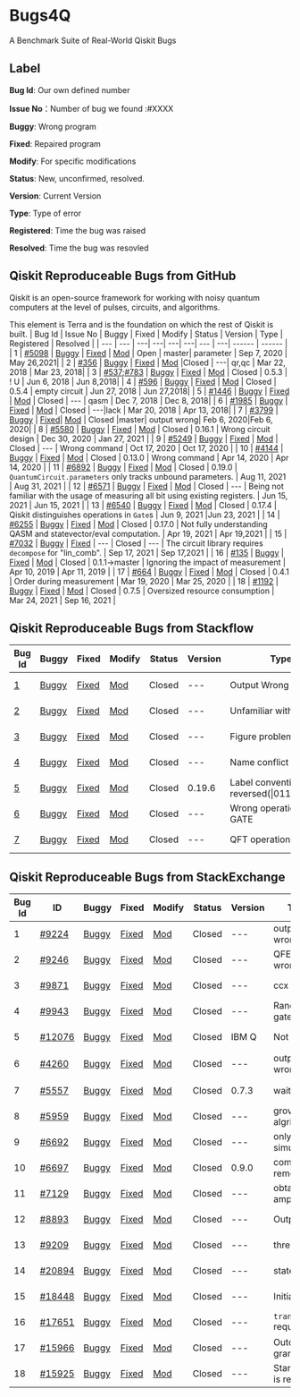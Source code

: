 # Bugs4Q
A Benchmark Suite of Real-World Qiskit Bugs
## Label
**Bug Id**: Our own defined number  

**Issue No**：Number of bug we found :#XXXX  

**Buggy**: Wrong program

**Fixed**: Repaired program

**Modify**: For specific modifications

**Status**: New, unconfirmed, resolved.   

**Version**: Current Version

**Type**: Type of error

**Registered**: Time the bug was raised  

**Resolved**: Time the bug was resovled 

## Qiskit Reproduceable Bugs from GitHub
Qiskit is an open-source framework for working with noisy quantum computers at the level of pulses, circuits, and algorithms.

This element is Terra and is the foundation on which the rest of Qiskit is built.
| Bug Id | Issue No | Buggy | Fixed | Modify | Status | Version | Type | Registered | Resolved |
| --- | --- | ---| ---| ---| ---| --- | ---| ------ | ------ |
| 1 | [#5098](https://github.com/Qiskit/qiskit-terra/issues/5098) | [Buggy](./Terra-0-4000/3/buggy.py) | [Fixed](./Terra-0-4000/3/Fixed.py) | [Mod](./Terra-0-4000/3/modify.py) | Open | master| parameter | Sep 7, 2020 | May 26,2021|
| 2 | [#356](https://github.com/Qiskit/qiskit-terra/issues/356) | [Buggy](./Terra-0-4000/6/buggy.py) | [Fixed](./Terra-0-4000/6/Fixed.py) | [Mod](./Terra-0-4000/6/modify.py) |Closed | ---| qr,qc | Mar 22, 2018 | Mar 23, 2018|
| 3 | [#537](https://github.com/Qiskit/qiskit-terra/issues/537);[#783](https://github.com/Qiskit/qiskit-terra/issues/783) | [Buggy](./Terra-0-4000/7/buggy.py) | [Fixed](./Terra-0-4000/7/Fix.py) | [Mod](./Terra-0-4000/7/modify.py) | Closed | 0.5.3 | ! U | Jun 6, 2018 | Jun 8,2018|
| 4 | [#596](https://github.com/Qiskit/qiskit-terra/issues/596) | [Buggy](./Terra-0-4000/8/buggy.py) | [Fixed](./Terra-0-4000/8/fixed.py) | [Mod](./Terra-0-4000/8/modify.py) | Closed | 0.5.4 | empty circuit | Jun 27, 2018 | Jun 27,2018|
| 5 | [#1446](https://github.com/Qiskit/qiskit-terra/issues/1446) | [Buggy](./Terra-0-4000/11/buggy.py) | [Fixed](./Terra-0-4000/11/fix.py) | [Mod](./Terra-0-4000/11/modify.py) | Closed | --- | qasm | Dec 7, 2018 | Dec 8, 2018|
| 6 | [#1985](https://github.com/Qiskit/qiskit-terra/issues/1985) | [Buggy](./Terra-0-4000/13/buggy.py) | [Fixed](./Terra-0-4000/13/fix.py) | [Mod](./Terra-0-4000/13/modify.py) | Closed | ---|lack   | Mar 20, 2018 | Apr 13, 2018|
| 7 | [#3799](https://github.com/Qiskit/qiskit-terra/issues/3799) | [Buggy](./Terra-0-4000/22/buggy.py) | [Fixed](./Terra-0-4000/22/fix.py)| [Mod](./Terra-0-4000/22/mod.py) | Closed |master| output wrong| Feb 6, 2020|Feb 6, 2020|
| 8 | [#5580](https://github.com/Qiskit/qiskit-terra/issues/5580) | [Buggy](./Terra-4001-6000/Bug_5/buggy.py) |  [Fixed](./Terra-4001-6000/Bug_5/fixed.py)  | [Mod](./Terra-4001-6000/Bug_5/modify.py) | Closed | 0.16.1 | Wrong circuit design | Dec 30, 2020 | Jan 27, 2021 |
| 9 | [#5249](https://github.com/Qiskit/qiskit-terra/issues/5249) | [Buggy](./Terra-4001-6000/Bug_8/buggy.py) |  [Fixed](./Terra-4001-6000/Bug_8/fixed.py)  | [Mod](./Terra-4001-6000/Bug_8/modify.py) | Closed | --- | Wrong command | Oct 17, 2020 | Oct 17, 2020 |
| 10 | [#4144](https://github.com/Qiskit/qiskit-terra/issues/4144) | [Buggy](./Terra-4001-6000/Bug_11/buggy.py) |  [Fixed](./Terra-4001-6000/Bug_11/fixed.py)  | [Mod](./Terra-4001-6000/Bug_11/modify.py) | Closed | 0.13.0 | Wrong command | Apr 14, 2020 | Apr 14, 2020 |
| 11 | [#6892](https://github.com/Qiskit/qiskit-terra/issues/6892) | [Buggy](./Terra-6000-7100/6892_Bug/bug_version.py) | [Fixed](./Terra-6000-7100/6892_Fixed/fixed_version.py) | [Mod](./Terra-6000-7100/6892_Mod/modify.py) | Closed | 0.19.0 | `QuantumCircuit.parameters` only tracks unbound parameters. | Aug 11, 2021 | Aug 31, 2021 |
| 12 | [#6571](https://github.com/Qiskit/qiskit-terra/issues/6571) | [Buggy](./Terra-6000-7100/6571_Bug/bug_version.py) | [Fixed](./Terra-6000-7100/6571_Fixed/fixed_version.py) | [Mod](./Terra-6000-7100/6571_Mod/modify.py) | Closed | --- | Being not familiar with the usage of measuring all bit using existing registers. | Jun 15, 2021 | Jun 15, 2021 |
| 13 | [#6540](https://github.com/Qiskit/qiskit-terra/issues/6540) | [Buggy](./Terra-6000-7100/6540_Bug/bug_version.py) | [Fixed](./Terra-6000-7100/6540_Fixed/fixed_version.py) | [Mod](./Terra-6000-7100/6540_Mod/modify.py) | Closed | 0.17.4 | Qiskit distinguishes operations in `Gate`s | Jun 9, 2021 |Jun 23, 2021 |
| 14 | [#6255](https://github.com/Qiskit/qiskit-terra/issues/6255) | [Buggy](./Terra-6000-7100/6255_Bug/bug_version.py) | [Fixed](./Terra-6000-7100/6255_Fixed/fixed_version.py) | [Mod](./Terra-6000-7100/6255_Mod/modify.py) | Closed | 0.17.0 | Not fully understanding QASM and statevector/eval computation. | Apr 19, 2021     | Apr 19,2021 |
| 15 | [#7032](https://github.com/Qiskit/qiskit-terra/issues/7032) | [Buggy](./Terra-6000-7100/7032_Bug/bug_version.py) | [Fixed](./Terra-6000-7100/7032_Bug/bug_version.py) | --- | Closed | --- | The circuit library requires `decompose` for "lin_comb". | Sep 17, 2021 | Sep 17,2021 |
| 16 | [#135](https://github.com/Qiskit/qiskit-aer/issues/135) | [Buggy](./Aer/bug_1/buggy.py) | [Fixed](./Aer/bug_1/fixed.py) | [Mod](./Aer/bug_1/modify.py) | Closed | 0.1.1→master | Ignoring the impact of measurement | Apr 10, 2019 | Apr 11, 2019 |
| 17 | [#664](https://github.com/Qiskit/qiskit-aer/issues/664) | [Buggy](./Aer/bug_7/buggy.py) | [Fixed](./Aer/bug_7/fixed.py) | [Mod](./Aer/bug_7/modify.py) | Closed | 0.4.1 | Order during measurement | Mar 19, 2020 | Mar 25, 2020 |
| 18 | [#1192](https://github.com/Qiskit/qiskit-aer/issues/1192) | [Buggy](./Aer/bug_10/buggy.py) | [Fixed](./Aer/bug_10/fixed.py) | [Mod](./Aer/bug_10/modify.py) | Closed | 0.7.5 | Oversized resource consumption | Mar 24, 2021 | Sep 16, 2021 |



## Qiskit Reproduceable Bugs from Stackflow

| Bug Id | Buggy | Fixed | Modify| Status |Version|Type| Registered | Resolved |
| --- | --- | --- | --- | --- | --- | --- | -------- | -------- |
| [1](https://stackoverflow.com/questions/60918011/implement-quantum-teleportation-in-qiskit) |  [Buggy](./stackoverflow-1-5/1/buggy.py) | [Fixed](./stackoverflow-1-5/1/Fix.py) | [Mod](./stackoverflow-1-5/1/mod.py) | Closed | --- | Output Wrong | Mar 29, 2020 | Mar 31, 2020 |
| [2](https://stackoverflow.com/questions/69598995/qiskits-draw-only-shows-the-circuits-name-and-not-the-architecture) | [Buggy](./stackoverflow-1-5/Bug_2)  | [Fixed](./stackoverflow-1-5/Fixed_2)  | [Mod](./stackoverflow-1-5/Mod_2) | Closed | --- | Unfamiliar with API | Oct 16, 2021 | Oct 16, 2021 |
| [3](https://stackoverflow.com/questions/69245836/getting-figure-x-when-drawing-quantum-circuit-with-qiskit-mpl-output-mo) | [Buggy](./stackoverflow-1-5/Bug_3)  | [Fixed](./stackoverflow-1-5/Fixed_3)  | [Mod](./stackoverflow-1-5/Mod_3) | Closed | --- | Figure problem | Sep 19, 2021 | Sep 20, 2021 |
| [4](https://stackoverflow.com/questions/64707625/visualizing-circuits-in-qiskit-with-matplotlib) | [Buggy](./stackoverflow-1-5/Bug_11/bug_version.py) | [Fixed](./stackoverflow-1-5/Fixed_11/fixed_version.py) | [Mod](./stackoverflow-1-5/Mod_4) | Closed | ---  | Name conflict | Nov 6, 2020 | Sep 2, 2021 |
| [5](https://stackoverflow.com/questions/63283443/my-qiskit-codes-output-differ-from-the-lecturer-ryan-o-donnell)| [Buggy](./stackoverflow-6-10/bug_1/buggy.py) | [Fixed](./stackoverflow-6-10/bug_1/fixed.py) | [Mod](./stackoverflow-6-10/bug_1/mod.py) | Closed | 0.19.6 | Label convention is reversed(\|011>&\|110>)| Aug 6, 2020 | Aug 6, 2020 |
| [6](https://stackoverflow.com/questions/62661255/2-entangle-qubit-gives-all-states-with-25)| [Buggy](./stackoverflow-6-10/bug_2/buggy.py) | [Fixed](./stackoverflow-6-10/bug_2/fixed.py) | [Mod](./stackoverflow-6-10/bug_2/mod.py) | Closed | --- | Wrong operation with GATE | Jun 30, 2020 | Jun 30, 2020 |
| [7](https://stackoverflow.com/questions/63342432/python-quantum-fourier-transform)| [Buggy](./stackoverflow-6-10/bug_3/buggy.py) | [Fixed](./stackoverflow-6-10/bug_3/fixed.py) | [Mod](./stackoverflow-6-10/bug_3/mod.py) | Closed | --- | QFT operation* | Aug 10, 2020 | Aug 11, 2020 |

## Qiskit Reproduceable Bugs from StackExchange
| Bug Id                                                       | ID | Buggy | Fixed | Modify | Status | Version | Type                                                         | Registered   | Resolved |
| ------------------------------------------------------------ | -- | ----- | ----- | ------ | ------ | ------- | ------------------------------------------------------------ | ------------ | -----------|
| 1 | [#9224](https://quantumcomputing.stackexchange.com/questions/9224/how-to-plot-histogram-or-bloch-sphere-for-multiple-circuits) | [Buggy](./StackExchange/14/buggy.py) | [Fixed](StackExchange/14/fix.py) | [Mod](./StackExchange/14/mod.py) | Closed | --- |output wrong   | Dec 15, 2019 | Dec 16,2019|
| 2 | [#9246](https://quantumcomputing.stackexchange.com/questions/9246/quantum-phase-estimation-implementation) | [Buggy](./StackExchange/15/buggy.py) | [Fixed](StackExchange/15/fix.py) | [Mod](./StackExchange/15/mod.py) | Closed | --- |QFE output wrong  | Dec 18, 2019| Dec 18, 2019|
| 3 | [#9871](https://quantumcomputing.stackexchange.com/questions/9871/achieve-a-control-gate-with-2-hadamard-coins) | [Buggy](./StackExchange/16/buggy.py) | [Fixed](StackExchange/16/fix.py) | [Mod](./StackExchange/16/mod.py) | Closed | --- | ccx | Feb 15, 2020| Feb 16, 2020|
| 4 | [#9943](https://quantumcomputing.stackexchange.com/questions/9943/how-to-make-circuit-for-randomly-selected-gate) | [Buggy](./StackExchange/17/buggy.py) | [Fixed](StackExchange/17/fix.py) | [Mod](./StackExchange/17/fix.py) | Closed | --- | Random gates | Feb 22, 2020| Feb 22, 2020|
| 5 | [#12076](https://quantumcomputing.stackexchange.com/questions/12076/real-device-error-mitigation-with-qiskit) | [Buggy](./StackExchange/20/buggy.py) | [Fixed](StackExchange/20/fix.py) | [Mod](./StackExchange/20/mod.py) | Closed | IBM Q | Not a DAG| May 19, 2020| May 19, 2020|
|6| [#4260](https://quantumcomputing.stackexchange.com/questions/4260/how-to-create-a-condition-on-only-one-classical-bit-when-we-have-a-total-of-2-cl) | [Buggy](./StackExchange/1/buggy.py) | [Fixed](./StackExchange/1/fix.py) | [Mod](./StackExchange/1/mod.py) | Closed | --- | output wrong | Sep 20，2018 | Dec 23， 2018|
| 7| [#5557](https://quantumcomputing.stackexchange.com/questions/5557/wait-gate-throws-an-error-notimplementederror-no-decomposition-rules-defin) | [Buggy](./StackExchange/3/buggy.py) | [Fixed](StackExchange/3/fix.py) | [Mod](./StackExchange/3/mod.py) | Closed | 0.7.3 | wait() | Feb 25, 2019 | Feb 27, 2019|
| 8 | [#5959](https://quantumcomputing.stackexchange.com/questions/5959/grovers-algorithm-returns-skewed-probability-distribution) | [Buggy](./StackExchange/4/buggy.py) | [Fixed](StackExchange/4/fix.py) | [Mod](./StackExchange/4/mod.py) | Closed | --- | grover algrithm| Apr 13, 2019 | May 7, 2019|
| 9| [#6692](https://quantumcomputing.stackexchange.com/questions/6692/how-do-i-get-out-2-measurements-from-the-same-execution-on-qiskit) | [Buggy](./StackExchange/5/buggy.py) | [Fixed](StackExchange/5/fix.py) | [Mod](./StackExchange/5/mod.py)| Closed | --- | only for simulator| Jul 5, 2019 | Jul 6,2019|
| 10 | [#6697](https://quantumcomputing.stackexchange.com/questions/6697/creating-and-running-parallel-circuits-in-qiskit) | [Buggy](./StackExchange/6/buggy.py) | [Fixed](StackExchange/6/fix.py) | [Mod](./StackExchange/6/mod.py) | Closed | 0.9.0 | compiler() removerd | Jul 6, 2019 | Jul 8, 2019|
| 11 | [#7129](https://quantumcomputing.stackexchange.com/questions/7129/how-to-obtain-qubits-amplitude-in-qiskit) | [Buggy](./StackExchange/7/buggy.py) | [Fixed](StackExchange/7/fix.py) | [Mod](./StackExchange/7/mod.py)| Closed | --- |obtain amplitude  |Aug 30, 2019| Aug 30, 2019|
| 12 | [#8893](https://quantumcomputing.stackexchange.com/questions/8893/why-is-the-order-reversed-on-measurement) | [Buggy](./StackExchange/9/buggy.py) | [Fixed](StackExchange/9/fix.py) | [Mod](./StackExchange/9/mod.py) | Closed | --- | Output    | Nov 21, 2019 | Nov 21,2019|
| 13 | [#9209](https://quantumcomputing.stackexchange.com/questions/9209/how-to-use-parallel-executions-of-circuits) | [Buggy](./StackExchange/12/buggy.py) | [Fixed](StackExchange/12/fix.py) |[Mod](./StackExchange/12/mod.py) | Closed | --- |threads   | Dec 15,2019 | Dec 15, 2019|
| 14|[#20894](https://quantumcomputing.stackexchange.com/questions/20894/saving-statevector-on-more-than-one-location-in-a-quantum-circuit-in-qiskit) | [Buggy](./StackExchange-page-1-25/Bug_5)  | [Fixed](./StackExchange-page-1-25/Fixed_5)| [Mod](./StackExchange-page-1-25/mod5)|Closed|---| statevector | Aug 20, 2021 | Sep 1, 2021 |
| 15|[#18448](https://quantumcomputing.stackexchange.com/questions/18448/how-to-perform-a-plot-histogram-for-a-circuit)| [Buggy](./StackExchange-page-1-25/Bug_9)  | [Fixed](./StackExchange-page-1-25/Fixed_9)|[Mod](./StackExchange-page-1-25/mod9.py) |Closed|---| Initialization  | Jul 16, 2021| Jul 16, 2021 |
| 16|[#17651](https://quantumcomputing.stackexchange.com/questions/17651/setting-initial-state-in-qiskit-unitary-simulator) | [Buggy](./StackExchange-page-1-25/Bug_19)|[Fixed](./StackExchange-page-1-25/Fixed_19)|[Mod](./StackExchange-page-1-25/mod19)| Closed |--- | `transpile` required  | May 26, 2021 | May 26,2021|
| 17 | [#15966](https://quantumcomputing.stackexchange.com/questions/15966/was-the-quantum-circuit-attribute-iden-renamed) | [Buggy](./StackExchange_2/bug_1/buggy.py) | [Fixed](./StackExchange_2/bug_1/fixed.py) |[Mod](/StackExchange_2/bug_1/mod.py) |Closed | ---| Outdated grammar |Feb 10, 2021 |Feb 10,2021 |
| 18 | [#15925](https://quantumcomputing.stackexchange.com/questions/15925/q-sphere-representation-of-bell-states) | [Buggy](./StackExchange_2/bug_2/buggy.py) | [Fixed](./StackExchange_2/bug_2/fixed.py) | [Mod](./StackExchange_2/bug_2/mod.py)| Closed | ---| Start state is reversed | Feb 8, 2021| Feb 10,2021|
